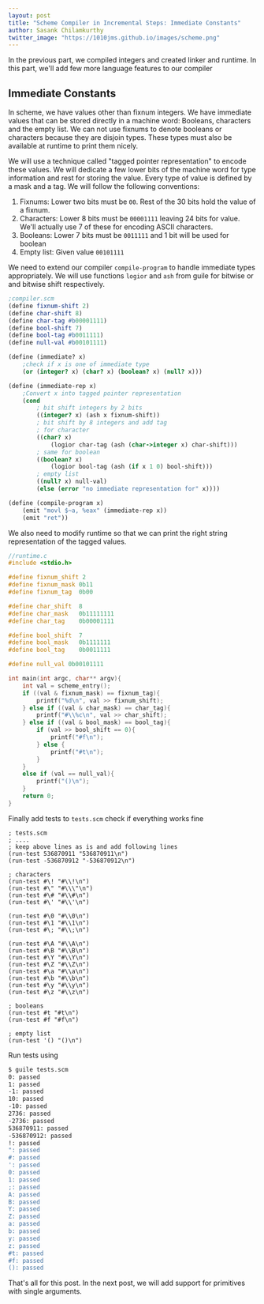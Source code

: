 ```yaml
---
layout: post
title: "Scheme Compiler in Incremental Steps: Immediate Constants"
author: Sasank Chilamkurthy
twitter_image: "https://1010jms.github.io/images/scheme.png"
---
```


In the previous part, we compiled integers and created linker and runtime. In this part, we'll add few more language features to our compiler

## Immediate Constants

In scheme, we have values other than fixnum integers. We have immediate values that can be stored directly in a machine word: Booleans, characters and the empty list. We can not use fixnums to denote booleans or characters because they are disjoin types. These types must also be available at runtime to print them nicely.

We will use a technique called "tagged pointer representation" to encode these values. We will dedicate a few lower bits of the machine word for type information and rest for storing the value. Every type of value is defined by a mask and a tag. We will follow the following conventions:

1. Fixnums: Lower two bits must be `00`. Rest of the 30 bits hold the value of a fixnum.
2. Characters: Lower 8 bits must be `00001111` leaving 24 bits for value. We'll actually use 7 of these for encoding ASCII characters.
3. Booleans: Lower 7 bits must be `0011111` and 1 bit will be used for boolean
4. Empty list: Given value `00101111`

We need to extend our compiler `compile-program` to handle immediate types appropriately. We will use functions `logior` and `ash` from guile for bitwise or and bitwise shift respectively.

```scheme
;compiler.scm
(define fixnum-shift 2)
(define char-shift 8)
(define char-tag #b00001111)
(define bool-shift 7)
(define bool-tag #b0011111)
(define null-val #b00101111)

(define (immediate? x)
    ;check if x is one of immediate type
    (or (integer? x) (char? x) (boolean? x) (null? x)))

(define (immediate-rep x)
    ;Convert x into tagged pointer representation
    (cond
        ; bit shift integers by 2 bits
        ((integer? x) (ash x fixnum-shift))
        ; bit shift by 8 integers and add tag
        ; for character
        ((char? x)
            (logior char-tag (ash (char->integer x) char-shift)))
        ; same for boolean
        ((boolean? x) 
            (logior bool-tag (ash (if x 1 0) bool-shift)))
        ; empty list
        ((null? x) null-val)
        (else (error "no immediate representation for" x))))

(define (compile-program x)
    (emit "movl $~a, %eax" (immediate-rep x))
    (emit "ret"))
```

We also need to modify runtime so that we can print the right string representation of the tagged values.

```c
//runtime.c
#include <stdio.h>

#define fixnum_shift 2
#define fixnum_mask 0b11
#define fixnum_tag  0b00

#define char_shift  8
#define char_mask   0b11111111
#define char_tag    0b00001111

#define bool_shift  7
#define bool_mask   0b1111111
#define bool_tag    0b0011111

#define null_val 0b00101111

int main(int argc, char** argv){
    int val = scheme_entry();
    if ((val & fixnum_mask) == fixnum_tag){
        printf("%d\n", val >> fixnum_shift);
    } else if ((val & char_mask) == char_tag){
        printf("#\\%c\n", val >> char_shift);
    } else if ((val & bool_mask) == bool_tag){
        if (val >> bool_shift == 0){
            printf("#f\n");
        } else {
            printf("#t\n");
        }
    }
    else if (val == null_val){
        printf("()\n");
    }
    return 0;
}
```

Finally add tests to `tests.scm` check if everything works fine

```
; tests.scm
; ....
; keep above lines as is and add following lines
(run-test 536870911 "536870911\n")
(run-test -536870912 "-536870912\n")

; characters
(run-test #\! "#\\!\n")
(run-test #\" "#\\\"\n")
(run-test #\# "#\\#\n")
(run-test #\' "#\\'\n")

(run-test #\0 "#\\0\n")
(run-test #\1 "#\\1\n")
(run-test #\; "#\\;\n")

(run-test #\A "#\\A\n")
(run-test #\B "#\\B\n")
(run-test #\Y "#\\Y\n")
(run-test #\Z "#\\Z\n")
(run-test #\a "#\\a\n")
(run-test #\b "#\\b\n")
(run-test #\y "#\\y\n")
(run-test #\z "#\\z\n")

; booleans
(run-test #t "#t\n")
(run-test #f "#f\n")

; empty list
(run-test '() "()\n")
```

Run tests using

```bash
$ guile tests.scm 
0: passed
1: passed
-1: passed
10: passed
-10: passed
2736: passed
-2736: passed
536870911: passed
-536870912: passed
!: passed
": passed
#: passed
': passed
0: passed
1: passed
;: passed
A: passed
B: passed
Y: passed
Z: passed
a: passed
b: passed
y: passed
z: passed
#t: passed
#f: passed
(): passed
```

That's all for this post. In the next post, we will add support for primitives with single arguments.